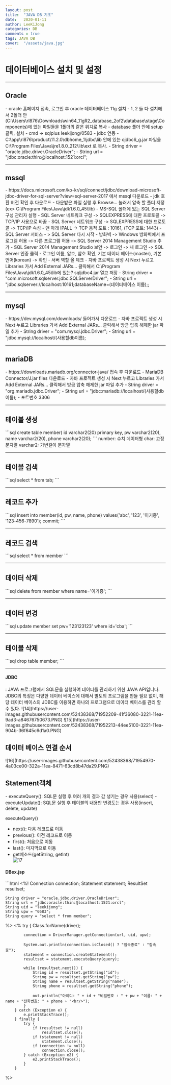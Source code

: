 ```yaml
---
layout: post
title:  "JAVA DB 기초"
date:   2020-01-11
author: LeeKiJong
categories: DB
comments : true
tags: JAVA DB
cover:  "/assets/java.jpg"
---
```

<h1>데이터베이스 설치 및 설정</h1>
<hr>
<h2>Oracle</h2>
- oracle 홈페이지 접속, 로그인 후 oracle 데이터베이스 11g 설치
- 1, 2 둘 다 설치해서 2폴더 안(C:\Users\rl876\Downloads\win64_11gR2_database_2of2\database\stage\Components)에 있는 파일들을 1폴더의 같은 위치로 복사
- database 폴더 안에 setup클릭, 설치
- cmd -> sqlplus leekijong/0583
- jdbc 연동
- C:\app\rl876\product\11.2.0\dbhome_1\jdbc\lib 안에 있는 ojdbc6_g.jar 파일을 C:\Program Files\Java\jre1.8.0_212\lib\ext 로 복사.
- String driver = "oracle.jdbc.driver.OracleDriver";
-	String url = "jdbc:oracle:thin:@localhost:1521:orcl";
<hr>
<h2>mssql</h2>
- https://docs.microsoft.com/ko-kr/sql/connect/jdbc/download-microsoft-jdbc-driver-for-sql-server?view=sql-server-2017 에서 mssql 다운로드
- jdk 호환 버전 확인 후 다운로드
- 다운받은 파일 실행 후 Browse... 눌러서 압축 할 폴더 지정(ex> C:\Program Files\Java\jdk1.6.0_45\lib)
- MS-SQL 폴더에 있는 SQL Server 구성 관리자 실행
- SQL Server 네트워크 구성 -> SQLEXPRESS에 대한 프로토콜 -> TCP/IP 사용으로 바꿈
- SQL Server 네트워크 구성 -> SQLEXPRESS에 대한 프로토콜 -> TCP/IP 속성
- 맨 아래 IPALL -> TCP 동적 포트 : 10161, (TCP 포트: 1443)
- SQL Server 서비스 - > SQL Server 다시 시작
- 방화벽 -> Windows 방화벽에서 프로그램 허용 -> 다른 프로그램 허용 -> SQL Server 2014 Management Studio 추가
- SQL Server 2014 Management Studio 보안 -> 로그인 -> 새 로그인 -> SQL Server 인증 클릭 
- 로그인 이름, 암호, 암호 확인, 기본 데이터 베이스(master), 기본 언어(korean) -> 확인
- 서버 역할 올 체크
- 자바 프로젝트 생성 시 Next 누르고 Libraries 가서 Add External JARs... 클릭해서 C:\Program Files\Java\jdk1.6.0_45\lib에 있는? sqljdbc4.jar 열고 저장
- String driver = "com.microsoft.sqlserver.jdbc.SQLServerDriver";
-	String url = "jdbc:sqlserver://localhost:10161;databaseName=(데이터베이스 이름);;
<hr>
<h2>mysql</h2>
- https://dev.mysql.com/downloads/ 들어가서 다운로드
- 자바 프로젝트 생성 시 Next 누르고 Libraries 가서 Add External JARs... 클릭해서 방금 압축 해제한 jar 파일 추가
- String driver = "com.mysql.jdbc.Driver";
-	String url = "jdbc:mysql://localhost/(사용할db이름);

<hr>
<h2>mariaDB</h2>
- https://downloads.mariadb.org/connector-java/ 접속 후 다운로드
- MariaDB Connector/J.jar files 다운로드
- 자바 프로젝트 생성 시 Next 누르고 Libraries 가서 Add External JARs... 클릭해서 방금 압축 해제한 jar 파일 추가
- String driver = "org.mariadb.jdbc.Driver";
-	String url = "jdbc:mariadb://localhost/(사용할db이름);
- 포트번호 3306
<hr>
<h2>테이블 생성</h2>
```sql
create table member(
id varchar2(20) primary key,
pw varchar2(20), 
name varchar2(20), 
phone varchar2(20);
```
number: 수치 데이터형  
char: 고정 문자열  
varchar2: 가변길이 문자열
<hr>
<h2>테이블 검색</h2>
```sql
select * from tab;
```
<hr>
<h2>레코드 추가</h2>
```sql
insert into member(id, pw, name, phone) values('abc', '123', '이기종', '123-456-7890');
commit;
```
<hr>
<h2>레코드 검색</h2>
```sql
select * from member
```
<hr>
<h2>데이터 삭제</h2>
```sql
delete from member where name='이기종';
```

<hr>
<h2>데이터 변경</h2>
```sql
update member set pw='123123123' where id='cba';
```
<hr>
<h2>테이블 삭제</h2>
```sql
drop table member;
```
<hr>
<h4>JDBC</h4>
: JAVA 프로그램에서 SQL문을 실행하여 데이터를 관리하기 위한 JAVA API입니다.  
JDBC의 특징은 다양한 데이터 베이스에 대해서 별도의 프로그램을 만들 필요 없이, 해당 데이터 베이스의 JDBC를 이용하면 하나의 프로그램으로 데이터 베이스를 관리 할 수 있다.
![14](https://user-images.githubusercontent.com/52438368/71952209-41f36080-3221-11ea-9ad3-a84676750673.PNG)
![15](https://user-images.githubusercontent.com/52438368/71952213-44ee5100-3221-11ea-904b-36f645c6d1a0.PNG)
<h2>데이터 베이스 연결 순서</h2>
![16](https://user-images.githubusercontent.com/52438368/71954970-4a03ce00-322a-11ea-8471-63cd8b47da29.PNG)
<h2>Statement객체</h2>
- executeQuery(): SQL문 실행 후 여러 개의 결과 값 생기는 경우 사용(select)  
- executeUpdate(): SQL문 실행 후 테이블의 내용만 변경도는 경우 사용(insert, delete, update)  
  
executeQuery()<ResultSet>  
- next(): 다음 레코드로 이동  
- previous(): 이전 레코드로 이동  
- first(): 처음으로 이동  
- last(): 마지막으로 이동  
- get메소드(getString, getInt)  
![17](https://user-images.githubusercontent.com/52438368/71955369-70763900-322b-11ea-8398-fef06edce30d.PNG)  
  
<h4>DBex.jsp</h4>  
```html
<%!
  Connection connection;
	Statement statement;
	ResultSet resultset;

	String driver = "oracle.jdbc.driver.OracleDriver";
	String url = "jdbc:oracle:thin:@localhost:1521:orcl";
	String uid = "leekijong";
	String upw = "0583";
	String query = "select * from member";
%>
<%
		try {
			Class.forName(driver);

			connection = DriverManager.getConnection(url, uid, upw);

			System.out.println(connection.isClosed() ? "접속종료" : "접속중");
			statement = connection.createStatement();
			resultset = statement.executeQuery(query);

			while (resultset.next()) {
				String id = resultset.getString("id");
				String pw = resultset.getString("pw");
				String name = resultset.getString("name");
				String phone = resultset.getString("phone");

				out.println("아이디: " + id + "비밀번호 : " + pw + "이름: " + name + "전화번호: " + phone + "<br/>");
			}
		} catch (Exception e) {
			e.printStackTrace();
		} finally {
			try {
				if (resultset != null)
					resultset.close();
				if (statement != null)
					statement.close();
				if (connection != null)
					connection.close();
			} catch (Exception e2) {
				e2.printStackTrace();
			}
		}
%>
```
